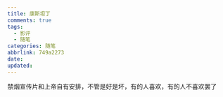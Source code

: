 ```yaml
---
title: 康斯坦丁
comments: true
tags:
  - 影评
  - 随笔
categories: 随笔
abbrlink: 749a2273
date:
updated:
---
```

禁烟宣传片和上帝自有安排，不管是好是坏，有的人喜欢，有的人不喜欢罢了